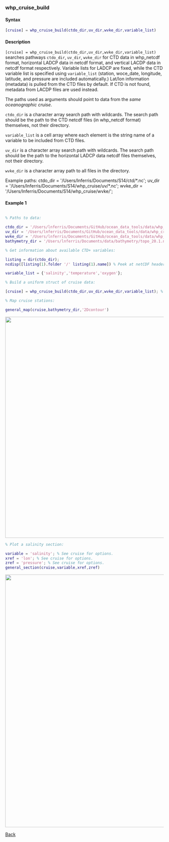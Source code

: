### whp_cruise_build

#### Syntax

```Matlab
[cruise] = whp_cruise_build(ctdo_dir,uv_dir,wvke_dir,variable_list)
```
#### Description

``[cruise] = whp_cruise_build(ctdo_dir,uv_dir,wvke_dir,variable_list)`` searches pathways ``ctdo_dir``, ``uv_dir``, ``wvke_dir`` for CTD data in whp_netcdf format, horizontal LADCP data in netcdf format, and vertical LACDP data in netcdf format respectively. Variable lists for LADCP are fixed, while the CTD variable list is specified using ``variable_list`` (station, woce_date, longitude, latitude, and pressure are included automatically.) Lat/lon information (metadata) is pulled from the CTD files by default. If CTD is not found, metadata from LACDP files are used instead.

The paths used as arguments should point to data from the *same oceanographic cruise*.

``ctdo_dir`` is a character array search path with wildcards. The search path should be the path to the CTD netcdf files (in whp_netcdf format) themselves, not their directory.

``variable_list`` is a cell array where each element is the string name of a variable to be included from CTD files.

``uv_dir`` is a character array search path with wildcards. The search path should be the path to the horizontal LADCP data netcdf files themselves, not their directory.

``wvke_dir`` is a character array path to all files in the directory. 

Example paths: 
ctdo_dir = '/Users/lnferris/Documents/S14/ctd/\*.nc'; 
uv_dir = '/Users/lnferris/Documents/S14/whp_cruise/uv/\*.nc';
wvke_dir = '/Users/lnferris/Documents/S14/whp_cruise/wvke/';

#### Example 1


```Matlab

% Paths to data:

ctdo_dir = '/Users/lnferris/Documents/GitHub/ocean_data_tools/data/whp_cruise/ctd/*.nc'; % included
uv_dir = '/Users/lnferris/Documents/GitHub/ocean_data_tools/data/whp_cruise/uv/*.nc'; % included
wvke_dir = '/Users/lnferris/Documents/GitHub/ocean_data_tools/data/whp_cruise/wvke/'; % included
bathymetry_dir = '/Users/lnferris/Documents/data/bathymetry/topo_20.1.nc'; % need to download

% Get information about available CTD+ variables:

listing = dir(ctdo_dir);
ncdisp([listing(1).folder '/' listing(1).name]) % Peek at netCDF header info to inform choice of variable_list.

variable_list = {'salinity','temperature','oxygen'};

% Build a uniform struct of cruise data:

[cruise] = whp_cruise_build(ctdo_dir,uv_dir,wvke_dir,variable_list); % Use a dummy path (e.g. uv_dir ='null') if missing data. 

% Map cruise stations:

general_map(cruise,bathymetry_dir,'2Dcontour')

```
<img src="https://user-images.githubusercontent.com/24570061/88341972-89989000-cd0c-11ea-8961-70c76fc639d8.png" width="700">


```Matlab
% Plot a salinity section:

variable = 'salinity'; % See cruise for options.
xref = 'lon'; % See cruise for options.
zref = 'pressure'; % See cruise for options.
general_section(cruise,variable,xref,zref)

```
<img src="https://user-images.githubusercontent.com/24570061/88346894-7939e280-cd17-11ea-96a2-735db5a527d5.png" width="800">


[Back](https://github.com/lnferris/ocean_data_tools#building-uniform-structs-from-data-sources-1)

